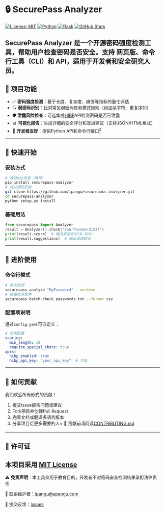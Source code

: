 
# 🔒 SecurePass Analyzer  

[![License: MIT](https://img.shields.io/badge/License-MIT-blue.svg)](https://opensource.org/licenses/MIT)
[![Python](https://img.shields.io/badge/Python-3.8%2B-blue)](https://www.python.org/)
[![Flask](https://img.shields.io/badge/Flask-2.0%2B-lightgrey)](https://flask.palletsprojects.com/)
[![GitHub Stars](https://img.shields.io/github/stars/你的用户名/securepass-analyzer?style=social)](https://github.com/你的用户名/securepass-analyzer)

**SecurePass Analyzer** 是一个开源密码强度检测工具，帮助用户检查密码是否安全。支持 **网页版、命令行工具（CLI）和 API**，适用于开发者和安全研究人员。  
---
## 🎯 项目功能
- ✅ **密码强度检测**：基于长度、复杂度、熵值等指标的量化评估
- 🔍 **弱密码识别**：比对常见弱密码库和模式规则（如连续字符、重复序列）
- 🛡 **泄露风险检查**：可选集成[HIBP](https://haveibeenpwned.com/API)API检测密码是否已泄露
- 📊 **可视化报告**：生成详细的安全评分和改进建议（支持JSON/HTML格式）
- 🔧 **开发者友好**：提供Python API和命令行接口[<sup data-citation='{&quot;url&quot;:&quot;https://docs.github.com/en/get-started/writing-on-github/getting-started-with-writing-and-formatting-on-github/basic-writing-and-formatting-syntax&quot;,&quot;title&quot;:&quot;Basic writing and formatting syntax - GitHub Docs&quot;,&quot;content&quot;:&quot;Basic writing and formatting syntax - GitHub Docs Skip to main content GitHub Docs Version: Free, Pro, &amp; Team Search GitHub DocsSearch Select language: current language is English Open Search BarClose Search Bar Open Menu Open Sidebar Get started/ Writing on GitHub/ Start writing on GitHub/ Basic formatting syntax Home Get started Start your journey About GitHub and Git Create an account Hello World Set up your profile Find inspiration Download files Upload a project Learning resources Onboarding Getting started with your GitHub account Getting started with GitHub Team Getting started with the GitHub Enterprise Cloud trial Getting started with GitHub Enterprise Cloud Using GitHub GitHub flow Connecting to GitHub Communicating on GitHub Feature preview Supported browsers GitHub Mobile Allow network access Connectivity problems Learning about GitHub GitHub’s plans GitHub language support Types of GitHub accounts Access permissions GitHub Advanced Security Changes to GitHub plans GitHub glossary Learn to code Reuse people&apos;s code Debug with Copilot Accessibility Manage theme settings Keyboard shortcuts GitHub Command Palette Writing on GitHub Start writing on GitHub Quickstart About writing &amp; formatting Basic formatting syntax Work with advanced formatting Organized data with tables Collapsed sections Create code blocks Create diagrams Mathematical expressions Auto linked references Attaching files About task lists Permanent links to code Using keywords in issues and pull requests Work with saved replies About saved replies Creating a saved reply Editing a saved reply Deleting a saved reply Using saved replies Share content with gists Creating gists Forking and cloning gists Saving gists with stars Moderating gist comments Explore projects Contribute to open source Use Copilot to explore projects Contribute to a project Save repositories with stars Following people Following organizations Getting started with Git Set up Git Set your username Caching credentials Git passwords macOS Keychain credentials Git workflows About remote repositories Manage remote repositories Associate text editors Handle line endings Ignoring files Git cheatsheet Using Git About Git Push commits to a remote Get changes from a remote Non-fast-forward error Splitting a subfolder About Git subtree merges About Git rebase Git rebase Resolve conflicts after rebase Special characters in names Maximum push limit Exploring integrations About using integrations About building integrations Featured integrations GitHub Developer Program Archive account and public repos Request account archive GitHub Archive program Using GitHub Docs Docs versions Hover cards GitHub Certifications About GitHub Certifications Registering for an exam Get started/ Writing on GitHub/ Start writing on GitHub/ Basic formatting syntax Basic writing and formatting syntax Create sophisticated formatting for your prose and code on GitHub with simple syntax. Markdown can be used in the GitHub web interface. In this article Headings Styling text Quoting text Quoting code Supported color models Links Section links Relative links Custom anchors Line breaks Images Lists Task lists Mentioning people and teams Referencing issues and pull requests Referencing external resources Uploading assets Using emojis Paragraphs Footnotes Alerts Hiding content with comments Ignoring Markdown formatting Disabling Markdown rendering Further reading Headings To create a heading, add one to six # symbols before your heading text. Styling text You can indicate emphasis with bold, italic, strikethrough, subscript, or superscript text in comment fields and .md files.&quot;}'>2</sup>](https://docs.github.com/en/get-started/writing-on-github/getting-started-with-writing-and-formatting-on-github/basic-writing-and-formatting-syntax)
---
## 🚀 快速开始
### 安装方式
```bash
# 通过pip安装（推荐）
pip install securepass-analyzer
# 或从源码安装
git clone https://github.com/ipangu/securepass-analyzer.git
cd securepass-analyzer
python setup.py install
```

### 基础用法
```python
from securepass import Analyzer
result = Analyzer().check("YourPassword123!")
print(result.score)  # 输出安全评分(0-100)
print(result.suggestions)  # 输出改进建议
```
---
## 📝 进阶使用
### 命令行模式
```bash
# 单次检测
securepass analyze "MyPassword" --verbose
# 批量检测文件
securepass batch-check passwords.txt --format csv
```
### 配置项说明
通过`config.yaml`可自定义：
```yaml
# 示例配置
scoring:
  min_length: 10
  require_special_chars: true
apis:
  hibp_enabled: true
  hibp_api_key: "your_api_key"  # 可选
```
---
## 🤝 如何贡献
我们欢迎所有形式的贡献！
1. 提交Issue报告问题或建议
2. Fork项目并创建Pull Request
3. 完善文档或翻译多语言版本
4. 分享项目给更多需要的人⭐️
📌 贡献前请阅读[CONTRIBUTING.md](CONTRIBUTING.md)
---
## 📜 许可证
本项目采用 [MIT License](LICENSE)
---
⚠️ **免责声明**：本工具仅用于教育目的，开发者不对密码安全检测结果承担法律责任

📧 联系维护者：ipangu@apangu.com

💬 提交反馈：[Issues](https://github.com/ipangu/securepass-analyzer/issues) 
